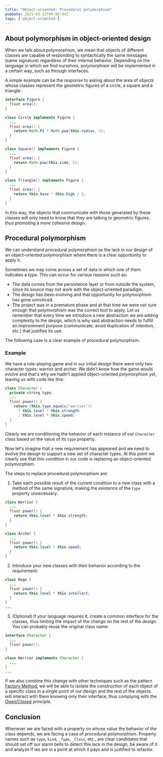 ```yaml
---
title: "Object-oriented: Procedural polymorphism"
pubDate: 2021-03-12T09:00:44Z
tags: ['object-oriented']
---
```

## About polymorphism in object-oriented design

When we talk about polymorphism, we mean that objects of different classes are capable of responding to syntactically the same messages (same signature) regardless of their internal behavior. Depending on the language in which we find ourselves, polymorphism will be implemented in a certain way, such as through interfaces.

A simple example can be the response to asking about the area of objects whose classes represent the geometric figures of a circle, a square and a triangle:

```java
interface Figure {
  float area();
}
```

```java
class Circle implements Figure {
  ...
  float area() {
    return Math.PI * Math.pow(this.radius, 2);
  }
}
```

```java
class Square() implements Figure {
  ...
  float area() {
    return Math.pow(this.side, 2);
  }
}
```
```java
class Triangle() implements Figure {
  ...
  float area() {
    return this.base * this.high / 2;
  }
}
```

In this way, the objects that communicate with those generated by these classes will only need to know that they are talking to geometric figures, thus promoting a more cohesive design.

## Procedural polymorphism

We can understand procedural polymorphism as the lack in our design of an object-oriented polymorphism where there is a clear opportunity to apply it.

Sometimes we may come across a set of data in which one of them indicates a *type*. This can occur for various reasons such as:
* The data comes from the persistence layer or from outside the system, since its source may not work with the object-oriented paradigm.
* The design has been evolving and that opportunity for polymorphism has gone unnoticed.
* The project was in a premature phase and at that time we were not sure enough that polymorphism was the correct tool to apply. Let us remember that every time we introduce a new abstraction we are adding complexity to the design, which is why said abstraction needs to fulfill an improvement purpose (communicate, avoid duplication of intention, etc.) that justifies its use.

The following case is a clear example of procedural polymorphism.

### Example

We have a role-playing game and in our initial design there were only two character types: warrior and archer. We didn't know how the game would evolve and that's why we hadn't applied object-oriented polymorphism yet, leaving us with code like this:

```java
class Character {
  private string type;
  ...
  float power() {
    return (this.type.equals("warrior"))
      ? this.level * this.strength
      : this.level * this.speed;
  }
}
```

Clearly we are conditioning the behavior of each instance of our `Character` class based on the value of its `type` property.

Now let's imagine that a new requirement has appeared and we need to evolve the design to support a new set of character types. At this point we clearly see that this condition in our code is replacing an object-oriented polymorphism.

The steps to replace procedural polymorphism are:

1. Take each possible result of the current condition to a new class with a method of the same signature, making the existence of the `type` property unnecessary.

```java
class Warrior {
  ...
  float power() {
    return this.level * this.strength;
  }
}
```

```java
class Archer {
  ...
  float power() {
    return this.level * this.speed;
  }
}
```

2. Introduce your new classes with their behavior according to the requirement:

```java
class Mage {
  ...
  float power() {
    return this.level * this.intellect;
  }
}
...
```

3. (Optional) If your language requires it, create a common interface for the classes, thus limiting the impact of the change on the rest of the design. You can probably reuse the original class name:

```java
interface Character {
  ...
  float power();
}
```

```java
class Warrior implements Character {
  ...
}
...
```

If we also combine this change with other techniques such as the pattern <a href="https://en.wikipedia.org/wiki/Factory_method_pattern" target="_blank">Factory Method</a>, we will be able to isolate the construction of each object of a specific class in a single point of our design and the rest of the objects will interact with them knowing only their interface, thus complying with the <a href="https://en.wikipedia.org/wiki/Open–closed_principle" target="_blank">Open/Closed</a> principle.

## Conclusion
Whenever we are faced with a property on whose value the behavior of the class depends, we are facing a case of procedural polymorphism. Property names such as `type`, `kind`, `_Type`, `_Class`, etc., are clear candidates that should set off our alarm bells to detect this lack in the design, be aware of it and analyze if we are in a point at which it pays and is justified to refactor.